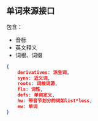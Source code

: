 ## 单词来源接口

包含：

- 音标
- 英文释义
- 词根、词缀

```json
{
    derivatives: 派生词,
    syns: 近义词,
    roots: 词根词源,
    fls: 词性,
    defs: 单词定义,
    hw: 带音节划分的词如list*less,
    ew: 单词
}

```